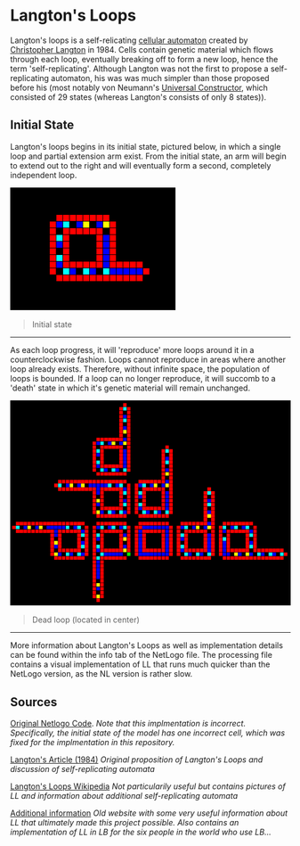 # Langton's Loops
Langton's loops is a self-relicating [cellular automaton](https://en.wikipedia.org/wiki/Cellular_automaton) created by [Christopher Langton](https://en.wikipedia.org/wiki/Christopher_Langton) in 1984. Cells contain genetic material which flows through each loop, eventually breaking off to form a new loop, hence the term 'self-replicating'. Although Langton was not the first to propose a self-replicating automaton, his was was much simpler than those proposed before his (most notably von Neumann's [Universal Constructor](https://en.wikipedia.org/wiki/Von_Neumann_universal_constructor), which consisted of 29 states (whereas Langton's consists of only 8 states)).

## Initial State
Langton's loops begins in its initial state, pictured below, in which a single loop and partial extension arm exist. From the initial state, an arm will begin to extend out to the right and will eventually form a second, completely independent loop. 

![Langton's Loops initial state](images/initial_state.png) 

>Initial state
---

As each loop progress, it will 'reproduce' more loops around it in a counterclockwise fashion. Loops cannot reproduce in areas where another loop already exists. Therefore, without infinite space, the population of loops is bounded. If a loop can no longer reproduce, it will succomb to a 'death' state in which it's genetic material will remain unchanged.

![Dead Loops](images/dead_loops.png) 

>Dead loop (located in center)
---

More information about Langton's Loops as well as implementation details can be found within the info tab of the NetLogo file. The processing file contains a visual implementation of LL that runs much quicker than the NetLogo version, as the NL version is rather slow.

## Sources
[Original Netlogo Code](ccl.northwestern.edu/netlogo/community/Loop%20de%20Langton%202.nlogo). *Note that this implmentation is incorrect. Specifically, the initial state of the model has one incorrect cell, which was fixed for the implmentation in this repository.*

[Langton's Article (1984)](http://deepblue.lib.umich.edu/bitstream/handle/2027.42/24968/0000395.pdf?sequence=1) *Original proposition of Langton's Loops and discussion of self-replicating automata*

[Langton's Loops Wikipedia](https://en.wikipedia.org/wiki/Langton%27s_loops) *Not particularily useful but contains pictures of LL and information about additional self-replicating automata*

[Additional information](https://www.diga.me.uk/LangtonLoops.html) *Old website with some very useful information about LL that ultimately made this project possible. Also contains an implementation of LL in LB for the six people in the world who use LB...*
